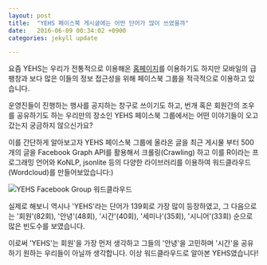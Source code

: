 ```yaml
---
layout: post
title:  "YEHS 페이스북 게시글에는 어떤 단어가 많이 쓰였을까"
date:   2016-06-09 00:34:02 +0900
categories: jekyll update

---
```


요즘 YEHS는 우리가 전통적으로 이용해온 [홈페이지][홈페이지]를 이용하기도 하지만 모바일의 급팽창과 보다 많은 이들의 정보 접근성을 위해 페이스북 그룹을 적극적으로 이용하고 있습니다.

운영진들이 진행하는 행사를 공지하는 창구로 쓰이기도 하고, 번개 혹은 회원간의 조우를 공유하기도 하는 우리만의 장소인 YEHS 페이스북 그룹에서는 어떤 이야기들이 오고갔는지 궁금하지 않으신가요?

이를 간단하게 알아보고자 YEHS 페이스북 그룹에 올라온 글을 최근 게시물 부터 500개의 글을 Facebook Graph API를 활용해서 크롤링(Crawling) 하고 이를 R이라는 프로그래밍 언어와 KoNLP, jsonlite 등의 다양한 라이브러리를 이용하여 워드클라우드(Wordcloud)를 만들어보았습니다:)

![YEHS Facebook Group 워드클라우드]({{site.url}}/yehsdata/img/yehs_group_feed_eng.png)

실제로 해보니 역시나 'YEHS'라는 단어가 139회로 가장 많이 등장하였고, 그 다음으로는 '회원'(82회), '안녕'(48회), '시간'(40회), '세미나'(35회), '시니어'(33회) 순으로 많은 빈도수를 보였습니다.

이로써 'YEHS'는 회원'을 가장 먼저 생각하고 그들의 '안녕'을 고민하며 '시간'을 공유하기 원하는 우리들이 아닐까 생각합니다.
이상 워드클라우드로 알아본 YEHS였습니다! 

[홈페이지]: http://yehs.or.kr
